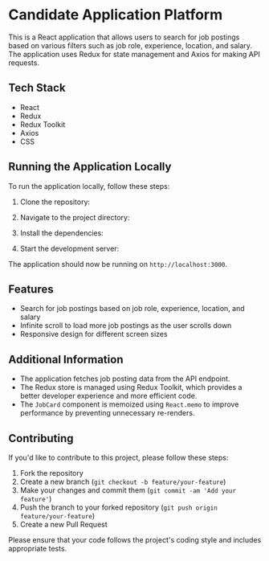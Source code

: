 # Candidate Application Platform

This is a React application that allows users to search for job postings based on various filters such as job role, experience, location, and salary. The application uses Redux for state management and Axios for making API requests.

## Tech Stack

- React
- Redux
- Redux Toolkit
- Axios
- CSS

## Running the Application Locally

To run the application locally, follow these steps:

1. Clone the repository:

2. Navigate to the project directory:

3. Install the dependencies:

4. Start the development server:

The application should now be running on `http://localhost:3000`.

## Features

- Search for job postings based on job role, experience, location, and salary
- Infinite scroll to load more job postings as the user scrolls down
- Responsive design for different screen sizes

## Additional Information

- The application fetches job posting data from the API endpoint.
- The Redux store is managed using Redux Toolkit, which provides a better developer     experience and more efficient code.
- The `JobCard` component is memoized using `React.memo` to improve performance by preventing unnecessary re-renders.

## Contributing

If you'd like to contribute to this project, please follow these steps:

1. Fork the repository
2. Create a new branch (`git checkout -b feature/your-feature`)
3. Make your changes and commit them (`git commit -am 'Add your feature'`)
4. Push the branch to your forked repository (`git push origin feature/your-feature`)
5. Create a new Pull Request

Please ensure that your code follows the project's coding style and includes appropriate tests.